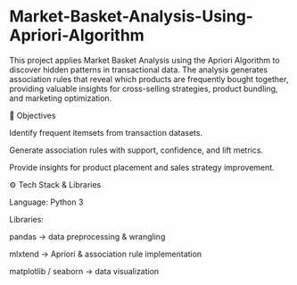 # Market-Basket-Analysis-Using-Apriori-Algorithm
This project applies Market Basket Analysis using the Apriori Algorithm to discover hidden patterns in transactional data. The analysis generates association rules that reveal which products are frequently bought together, providing valuable insights for cross-selling strategies, product bundling, and marketing optimization.

🎯 Objectives

Identify frequent itemsets from transaction datasets.

Generate association rules with support, confidence, and lift metrics.

Provide insights for product placement and sales strategy improvement.

⚙️ Tech Stack & Libraries

Language: Python 3

Libraries:

pandas → data preprocessing & wrangling

mlxtend → Apriori & association rule implementation

matplotlib / seaborn → data visualization

